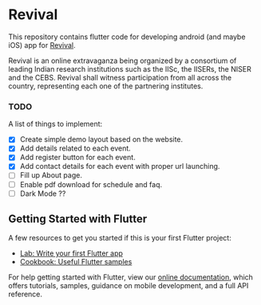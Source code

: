 # Revival

This repository contains flutter code for developing android (and maybe iOS) app for [Revival].

Revival is an online extravaganza being organized by a consortium of leading Indian research institutions such as the IISc, the IISERs, the NISER and the CEBS. Revival shall witness participation from all across the country, representing each one of the partnering institutes.

### TODO
A list of things to implement:
  - [x] Create simple demo layout based on the website.
  - [x] Add details related to each event.
  - [x] Add register button for each event.
  - [x] Add contact details for each event with proper url launching.
  - [ ] Fill up About page.
  - [ ] Enable pdf download for schedule and faq.
  - [ ] Dark Mode ??

## Getting Started with Flutter

A few resources to get you started if this is your first Flutter project:

- [Lab: Write your first Flutter app](https://flutter.dev/docs/get-started/codelab)
- [Cookbook: Useful Flutter samples](https://flutter.dev/docs/cookbook)

For help getting started with Flutter, view our
[online documentation](https://flutter.dev/docs), which offers tutorials,
samples, guidance on mobile development, and a full API reference.

[Revival]: https://revival.iiserkol.ac.in/
